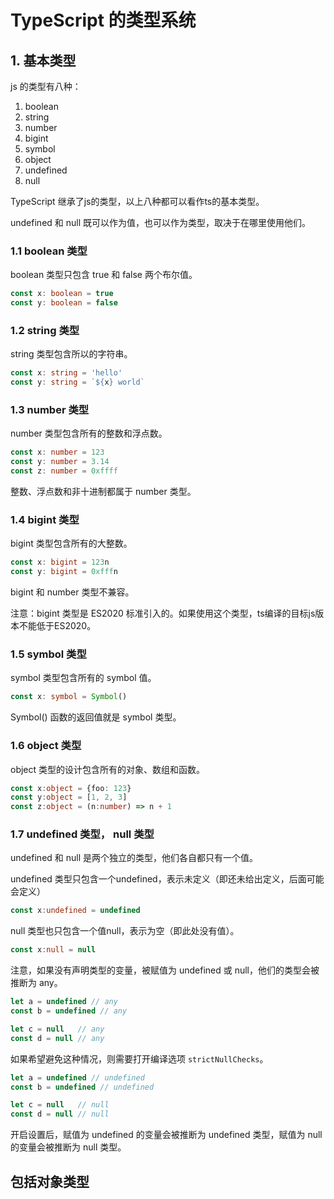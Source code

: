 # TypeScript 的类型系统

## 1. 基本类型

js 的类型有八种：
1. boolean
2. string
3. number
4. bigint
5. symbol
6. object
7. undefined
8. null

TypeScript 继承了js的类型，以上八种都可以看作ts的基本类型。

undefined 和 null 既可以作为值，也可以作为类型，取决于在哪里使用他们。

### 1.1 boolean 类型

boolean 类型只包含 true 和 false 两个布尔值。

```ts
const x: boolean = true
const y: boolean = false
```

### 1.2 string 类型

string 类型包含所以的字符串。

```ts
const x: string = 'hello'
const y: string = `${x} world`
```

### 1.3 number 类型

number 类型包含所有的整数和浮点数。

```ts
const x: number = 123
const y: number = 3.14
const z: number = 0xffff
```

整数、浮点数和非十进制都属于 number 类型。

### 1.4 bigint 类型

bigint 类型包含所有的大整数。

```ts
const x: bigint = 123n
const y: bigint = 0xfffn
```

bigint 和 number 类型不兼容。

注意：bigint 类型是 ES2020 标准引入的。如果使用这个类型，ts编译的目标js版本不能低于ES2020。

### 1.5 symbol 类型

symbol 类型包含所有的 symbol 值。

```ts
const x: symbol = Symbol()
```

Symbol() 函数的返回值就是 symbol 类型。

### 1.6 object 类型

object 类型的设计包含所有的对象、数组和函数。

```ts
const x:object = {foo: 123}
const y:object = [1, 2, 3]
const z:object = (n:number) => n + 1
```

### 1.7 undefined 类型， null 类型

undefined 和 null 是两个独立的类型，他们各自都只有一个值。

undefined 类型只包含一个undefined，表示未定义（即还未给出定义，后面可能会定义）

```ts
const x:undefined = undefined
```

null 类型也只包含一个值null，表示为空（即此处没有值）。

```ts
const x:null = null
```

注意，如果没有声明类型的变量，被赋值为 undefined 或 null，他们的类型会被推断为 any。

```ts
let a = undefined // any
const b = undefined // any

let c = null   // any
const d = null // any
```

如果希望避免这种情况，则需要打开编译选项 `strictNullChecks`。

```ts
let a = undefined // undefined
const b = undefined // undefined

let c = null   // null
const d = null // null
```

开启设置后，赋值为 undefined 的变量会被推断为 undefined 类型，赋值为 null 的变量会被推断为 null 类型。

## 包括对象类型

